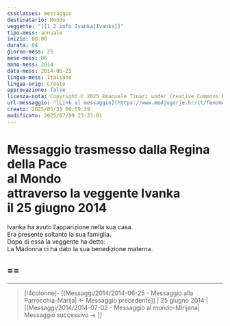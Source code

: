 ```yaml
---
cssclasses: messaggio
destinatario: Mondo
veggente: "[[1 2 info Ivanka|Ivanka]]"
tipo-mess: annuale
inizio: 00:00
durata: 04
giorno-mess: 25
mese-mess: 06
anno-mess: 2014
data-mess: 2014-06-25
lingua-mess: Italiano
lingua-orig: Croato
approvazione: false
licenza-nota: Copyright © 2025 Emanuele Tinari under Creative Commons BY-NC-SA 4.0 https://creativecommons.org/licenses/by-nc-sa/4.0/
url-messaggio: "[Link al messaggio](https://www.medjugorje.hr/it/fenomeno-di-medjugorje/apparizioni-annuali/)"
creato: 2025/05/31 00:59:39
modificato: 2025/07/09 23:33:01
---
```


# Messaggio trasmesso dalla Regina della Pace<br>al Mondo<br>attraverso la veggente Ivanka<br>il 25 giugno 2014

Ivanka ha avuto l’apparizione nella sua casa.<br>Era presente soltanto la sua famiglia.<br>Dopo di essa la veggente ha detto:<br>La Madonna ci ha dato la sua benedizione materna.
## ==

***

> [!4colonne]- [[Messaggi/2014/2014-06-25 - Messaggio alla Parrocchia-Marija| ← Messaggio precedente]] | 25 giugno 2014 | [[Messaggi/2014/2014-07-02 - Messaggio al mondo-Mirijana| Messaggio successivo → ]]